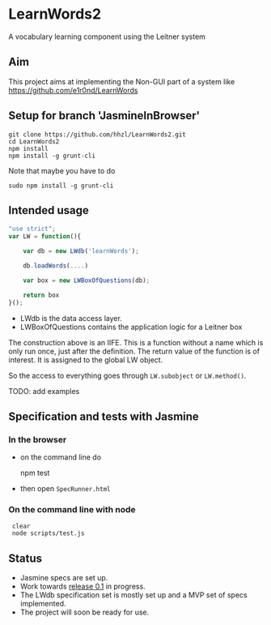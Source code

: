 # LearnWords2
A vocabulary learning component using the Leitner system

## Aim

This project aims at implementing the Non-GUI part of a system like 
https://github.com/e1r0nd/LearnWords

## Setup for branch 'JasmineInBrowser'

````	
git clone https://github.com/hhzl/LearnWords2.git
cd LearnWords2
npm install
npm install -g grunt-cli
````

Note that maybe you have to do

    sudo npm install -g grunt-cli


## Intended usage

````JavaScript
"use strict";
var LW = function(){

	var db = new LWdb('learnWords');

	db.loadWords(....)

	var box = new LWBoxOfQuestions(db);

	return box
}();
````

- LWdb is the data access layer.
- LWBoxOfQuestions contains the application logic for a Leitner box

The construction above is an IIFE.
This is a function without a name which is only run once, just after the definition.
The return value of the function is of interest. It is assigned to the global LW object.

So the access to everything goes through ``LW.subobject``  or ``LW.method()``.
 
TODO: add examples



## Specification and tests with Jasmine

### In the browser

- on the command line do

     npm test

- then open ``SpecRunner.html``


### On the command line with node

     clear
     node scripts/test.js


## Status

* Jasmine specs are set up.
* Work towards [release 0.1](https://github.com/hhzl/LearnWords2/milestone/1) in progress. 
* The LWdb specification set is mostly set up and a MVP set of specs implemented. 
* The project will soon be ready for use.

